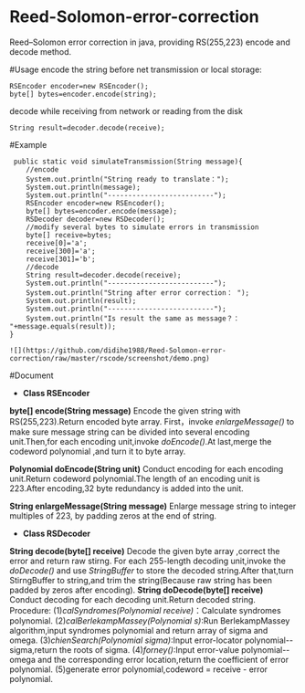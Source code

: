 # Reed-Solomon-error-correction
Reed–Solomon error correction in java, providing RS(255,223) encode and decode method.

#Usage
encode the string before net transmission or local storage:
  

    RSEncoder encoder=new RSEncoder();
    byte[] bytes=encoder.encode(string);

decode while receiving from network or reading from the disk

    String result=decoder.decode(receive);
#Example

     public static void simulateTransmission(String message){
    	//encode
    	System.out.println("String ready to translate：");
    	System.out.println(message);
    	System.out.println("--------------------------");
    	RSEncoder encoder=new RSEncoder();
    	byte[] bytes=encoder.encode(message);
        RSDecoder decoder=new RSDecoder();
        //modify several bytes to simulate errors in transmission
        byte[] receive=bytes;
        receive[0]='a';
        receive[300]='a';
        receive[301]='b';
        //decode
        String result=decoder.decode(receive);
        System.out.println("--------------------------");
        System.out.println("String after error correction： ");
        System.out.println(result);
        System.out.println("--------------------------");
    	System.out.println("Is result the same as message？： "+message.equals(result));
    }
    
    ![](https://github.com/didihe1988/Reed-Solomon-error-correction/raw/master/rscode/screenshot/demo.png)

#Document

 - **Class RSEncoder**

**byte[] encode(String message)**
Encode the given string with RS(255,223).Return encoded byte array.
First，invoke *enlargeMessage()* to make sure message string can be divided into several encoding unit.Then,for each encoding unit,invoke *doEncode()*.At last,merge the codeword polynomial ,and turn it to byte array.

**Polynomial doEncode(String unit)**
Conduct encoding for each encoding unit.Return codeword polynomial.The length of an encoding unit is 223.After encoding,32 byte redundancy is added into the unit.

**String enlargeMessage(String message)**
Enlarge message string to integer multiples of 223, by padding zeros at the end of string. 

- **Class RSDecoder**

**String decode(byte[] receive)**
Decode the given byte array ,correct the error and return raw stirng.
For each 255-length decoding unit,invoke the *doDecode()* and use *StringBuffer* to store the decoded string.After that,turn StirngBuffer to string,and trim the string(Because raw string has been padded by zeros after encoding).
**String doDecode(byte[] receive)**
Conduct decoding for each decoding unit.Return decoded string.
Procedure:
(1)*calSyndromes(Polynomial receive)*：Calculate syndromes polynomial.
(2)*calBerlekampMassey(Polynomial s)*:Run BerlekampMassey algorithm,input syndromes polynomial and return array of sigma and omega.
(3)*chienSearch(Polynomial sigma)*:Input error-locator polynomial--sigma,return the roots of sigma.
(4)*forney()*:Input error-value polynomial--omega and the corresponding error location,return the coefficient of error polynomial.
(5)generate error polynomial,codeword = receive - error polynomial.








